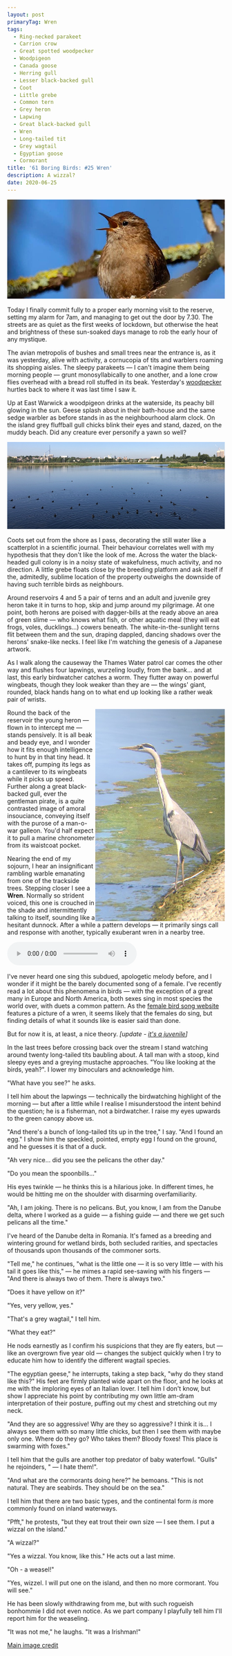 ```yaml
---
layout: post
primaryTag: Wren
tags:
  - Ring-necked parakeet
  - Carrion crow
  - Great spotted woodpecker
  - Woodpigeon
  - Canada goose
  - Herring gull
  - Lesser black-backed gull
  - Coot 
  - Little grebe
  - Common tern
  - Grey heron
  - Lapwing
  - Great black-backed gull
  - Wren
  - Long-tailed tit
  - Grey wagtail
  - Egyptian goose
  - Cormorant
title: '61 Boring Birds: #25 Wren'
description: A wizzal?
date: 2020-06-25
---
```

![wren](/assets/img/wren.jpg)

Today I finally commit fully to a proper early morning visit to the reserve, setting my alarm for 7am, and managing to get out the door by 7.30. The streets are as quiet as the first weeks of lockdown, but otherwise the heat and brightness of these sun-soaked days manage to rob the early hour of any  mystique.

The avian metropolis of bushes and small trees near the entrance is, as it was yesterday, alive with activity, a cornucopia of tits and warblers roaming its shopping aisles. The sleepy parakeets &mdash; I can't imagine them being morning people &mdash; grunt monosyllabically to one another, and a lone crow flies overhead with a bread roll stuffed in its beak. Yesterday's [woodpecker](http://www.wheresrhys.co.uk/2020/06/24/great-spotted-woodpecker.html) hurtles back to where it was last time I saw it.

Up at East Warwick a woodpigeon drinks at the waterside, its peachy bill glowing in the sun. Geese splash about in their bath-house and the same sedge warbler as before stands in as the neighbourhood alarm clock. On the island grey fluffball gull chicks blink their eyes and stand, dazed, on the muddy beach. Did any creature ever personify a yawn so well?

![coots](/assets/img/coots.jpg)

Coots set out from the shore as I pass, decorating the still water like a scatterplot in a scientific journal. Their behaviour correlates well with my hypothesis that they don't like the look of me. Across the water the black-headed gull colony is in a noisy state of wakefulness, much activity, and no direction. A little grebe floats close by the breeding platform and ask itself if the, admitedly, sublime location of the property outweighs the downside of having such terrible birds as neighbours.

Around reservoirs 4 and 5 a pair of terns and an adult and juvenile grey heron take it in turns to hop, skip and jump around my pilgrimage. At one point, both herons are poised with dagger-bills at the ready above an area of green slime &mdash; who knows what fish, or other aquatic meal (they will eat frogs, voles, ducklings...) cowers beneath. The white-in-the-sunlight terns flit between them and the sun, draping dappled, dancing shadows over the herons' snake-like necks. I feel like I'm watching the genesis of a Japanese artwork.

As I walk along the causeway the Thames Water patrol car comes the other way and flushes four lapwings, wurzeling loudly, from the bank... and at last, this early birdwatcher catches a worm. They flutter away on powerful wingbeats, though they look weaker than they are &mdash; the wings' giant, rounded, black hands hang on to what end up looking like a rather weak pair of wrists. 

<img src="/assets/img/heron-pose.jpg" style="float:right" alt="Coconut floating in algae at the water's edge" />

Round the back of the reservoir the young heron &mdash; flown in to intercept me &mdash; stands pensively. It is all beak and beady eye, and I wonder how it fits enough intelligence to hunt by in that tiny head. It takes off, pumping its legs as a cantilever to its wingbeats while it picks up speed. Further along a great black-backed gull, ever the gentleman pirate, is a quite contrasted image of amoral insouciance, conveying itself with the purose of a man-o-war galleon. You'd half expect it to pull a marine chronometer from its waistcoat pocket.

Nearing the end of my sojourn, I hear an insignificant rambling warble emanating from one of the trackside trees. Stepping closer I see a **Wren**. Normally so strident voiced, this one is crouched in the shade and intermittently talking to itself, sounding like a hesitant dunnock. After a while a pattern develops &mdash; it primarily sings call and response with another, typically exuberant wren in a nearby tree. 

<audio controls>
  <source src="/assets/wren.mp3" type="audio/mpeg">
</audio>

I've never heard one sing this subdued, apologetic melody before, and I wonder if it might be the barely documented song of a female. I've recently read a lot about this phenomena in birds &mdash; with the exception of a great many in Europe and North America, both sexes sing in most species the world over, with duets a common pattern. As the [female bird song website](http://femalebirdsong.org/) features a picture of a wren, it seems likely that the females do sing, but finding details of what it sounds like is easier said than done. 

But for now it is, at least, a nice theory. _[update - [it's a juvenile](https://www.xeno-canto.org/191011)]_

In the last trees before crossing back over the stream I stand watching around twenty long-tailed tits baubling about. A tall man with a stoop, kind sleepy eyes and a greying mustache approaches. "You like looking at the birds, yeah?". I lower my binoculars and acknowledge him. 

"What have you see?" he asks.

I tell him about the lapwings &mdash; technically the birdwatching highlight of the morning &mdash; but after a little while I realise I misunderstood the intent behind the question; he is a fisherman, not a birdwatcher. I raise my eyes upwards to the green canopy above us.

"And there's a bunch of long-tailed tits up in the tree," I say. "And I found an egg." I show him the speckled, pointed, empty egg I found on the ground, and he guesses it is that of a duck.

"Ah very nice... did you see the pelicans the other day." 

"Do you mean the spoonbills..."

His eyes twinkle &mdash; he thinks this is a hilarious joke. In different times, he would be hitting me on the shoulder with disarming overfamiliarity.

"Ah, I am joking. There is no pelicans. But, you know, I am from the Danube delta, where I worked as a guide &mdash; a fishing guide &mdash; and there we get such pelicans all the time."

I've heard of the Danube delta in Romania. It's famed as a breeding and wintering ground for wetland birds, both secluded rarities, and spectacles of thousands upon thousands of the commoner sorts. 

"Tell me," he continues, "what is the little one &mdash; it is so very little &mdash; with his tail it goes like this," &mdash; he mimes a rapid see-sawing with his fingers &mdash; "And there is always two of them. There is always two."

"Does it have yellow on it?"

"Yes, very yellow, yes."

"That's a grey wagtail," I tell him.

"What they eat?"

He nods earnestly as I confirm his suspicions that they are fly eaters, but &mdash; like an overgrown five year old &mdash; changes the subject quickly when I try to educate him how to identify the different wagtail species.

"The egyptian geese," he interrupts, taking a step back, "why do they stand like this?" His feet are firmly planted wide apart on the floor, and he looks at me with the imploring eyes of an Italian lover. I tell him I don't know, but show I appreciate his point by contributing my own little am-dram interpretation of their posture, puffing out my chest and stretching out my neck.

"And they are so aggressive! Why are they so aggressive? I think it is... I always see them with so many little chicks, but then I see them with maybe only one. Where do they go? Who takes them? Bloody foxes! This place is swarming with foxes."

I tell him that the gulls are another top predator of baby waterfowl. "Gulls" he rejoinders, " &mdash; I hate them!".

"And what are the cormorants doing here?" he bemoans. "This is not natural. They are seabirds. They should be on the sea."

I tell him that there are two basic types, and the continental form _is_ more commonly found on inland waterways.

"Pfft," he protests, "but they eat trout their own size &mdash; I see them. I put a wizzal on the island."

"A wizzal?"

"Yes a wizzal. You know, like this." He acts out a last mime.

"Oh - a weasel!"

"Yes, wizzel. I will put one on the island, and then no more cormorant. You will see."

He has been slowly withdrawing from me, but with such rogueish bonhommie I did not even notice. As we part company I playfully tell him I'll report him for the weaseling.

"It was not me," he laughs. "It was a Irishman!"

[Main image credit](https://www.pikist.com/free-photo-smpws)
